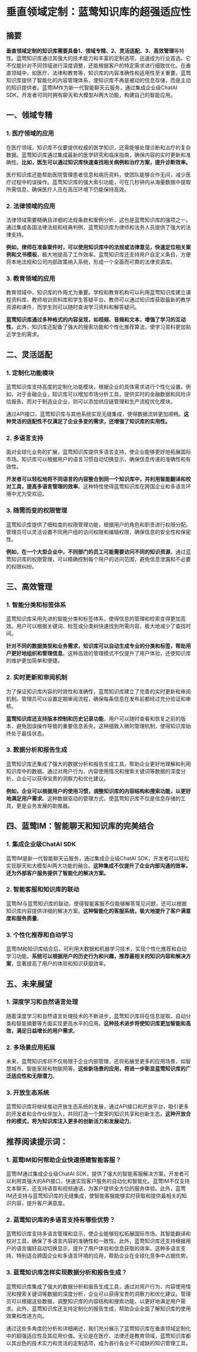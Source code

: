 # 垂直领域定制：蓝莺知识库的超强适应性


## 摘要

**垂直领域定制的知识库需要具备1、领域专精、2、灵活适配、3、高效管理**等特性。蓝莺知识库通过其强大的技术能力和丰富的定制选项，迅速成为行业首选。它不仅能针对不同领域进行深度调整，还能根据客户的特定需求进行细致优化。在垂直领域中，如医疗、法律和教育等，知识库的内容准确性和适用性至关重要。蓝莺知识库提供了智能化的内容管理体系，使知识库不再是被动的信息存储，而是主动的知识提供者。蓝莺IM作为新一代智能聊天云服务，通过集成企业级ChatAI SDK，开发者可同时拥有聊天和大模型AI两大功能，构建自己的智能应用。

## 一、领域专精

### 1. 医疗领域的应用

在医疗领域，知识库不仅要提供权威的医学知识，还需能够处理诊断和治疗的复杂数据。蓝莺知识库通过集成最新的医学研究和临床指南，确保内容的实时更新和准确性。**比如，医生可以通过知识库快速查找相关病例和治疗方案，提升诊断效率。**

医疗知识库还能帮助医院管理患者信息和病历资料，使团队能够合作无间，减少医疗过程中的误操作。蓝莺知识库的强大索引功能，可在几秒钟内从海量数据中提取所需信息，确保医疗人员在高压环境下仍能保持高效。

### 2. 法律领域的应用

法律领域需要精确且详细的法规条款和案例分析，这也是蓝莺知识库的强项之一。通过集成各国法律法规和经典判例，蓝莺知识库为律师和法务人员提供了强大的法律支持。

**例如，律师在准备案件时，可以使用知识库中的法规或法律意见，快速定位相关案例和文书模板**，极大地提高了工作效率。蓝莺知识库还支持用户自定义条目，方便将本地法规和公司内部政策纳入系统，形成一个全面而可靠的法律资源库。

### 3. 教育领域的应用

教育领域中，知识库的作用尤为重要。学校和教育机构可以利用蓝莺知识库建立课程资料库、教师培训资料库和学生答疑平台。教师可以通过知识库获取最新的教学资源和课件，而学生则可以随时查询学习资料和解答疑问。

**蓝莺知识库通过多种格式的内容呈现，如视频、音频和文本，增强了学习的互动性**。此外，知识库还配备了强大的搜索功能和个性化推荐算法，使学习资料更加贴近学生的需求。

## 二、灵活适配

### 1. 定制化功能模块

蓝莺知识库支持高度的定制化功能模块，根据企业的具体需求进行个性化设置。例如，对于金融企业，知识库可以增加市场分析工具，提供实时的金融数据和风险评估报告。而对于制造业企业，则可以添加供应链管理和生产流程优化模块。

通过API接口，蓝莺知识库与其他系统实现无缝集成，使得数据流转更加顺畅。**这种灵活的适配性不仅满足了企业多变的需求，还增强了知识库的实用性。**

### 2. 多语言支持

面对全球化业务的扩展，蓝莺知识库提供多语言支持，使企业能够更好地拓展国际市场。知识库可以根据用户的语言习惯自动切换显示，确保信息传递的准确性和有效性。

**开发者可以轻松地将不同语言的内容整合到同一个知识库中，并利用智能翻译和校对工具，提高多语言管理的效率**。这种特性使得蓝莺知识库在跨国企业和多语言环境中尤为受欢迎。

### 3. 随需而变的权限管理

蓝莺知识库提供了细粒度的权限管理功能，根据用户的角色和职责进行权限分配。管理员可以灵活设置不同用户组的访问权限和编辑权限，确保信息的安全性和保密性。

**例如，在一个大型企业中，不同部门的员工可能需要访问不同的知识资源**，通过蓝莺知识库的权限管理，可以精确控制每个用户的访问范围，避免信息泄漏和不必要的权限纠纷。

## 三、高效管理

### 1. 智能分类和标签体系

蓝莺知识库采用先进的智能分类和标签体系，使得信息的管理和检索变得更加高效。用户可以根据关键词、标签或分类树快速找到所需内容，极大地减少了查找时间。

**针对不同的数据类型和业务需求，知识库可以自动生成专业的分类和标签，帮助用户更好地组织和管理信息**。这种高效的管理模式不仅提升了用户体验，还使知识库的维护更加简单和便捷。

### 2. 实时更新和审阅机制

为了保证知识库内容的时效性和准确性，蓝莺知识库建立了完善的实时更新和审阅机制。管理员可以设置定期审阅流程，确保每条信息在发布前都经过充分验证和审核。

**蓝莺知识库还支持版本控制和历史记录功能**，用户可以随时查看和恢复之前的版本，避免因误操作导致的重要信息丢失。这种细致入微的管理机制，使得知识库始终处于最佳状态。

### 3. 数据分析和报告生成

蓝莺知识库还集成了强大的数据分析和报告生成工具，帮助企业更好地理解和利用知识库中的数据。通过对用户行为、内容使用情况和搜索关键词等数据的深度分析，企业可以获得宝贵的洞察力和优化建议。

**例如，企业可以根据用户的使用习惯，调整知识库的内容结构和搜索功能，以更好地满足用户需求**。这种数据驱动的管理方式，使蓝莺知识库不仅是信息存储的工具，更是业务发展的助推器。

## 四、蓝莺IM：智能聊天和知识库的完美结合

### 1. 集成企业级ChatAI SDK

蓝莺IM是新一代智能聊天云服务，通过集成企业级ChatAI SDK，开发者可以轻松实现聊天和大模型AI两大功能的融合。**这种集成不仅提升了企业内部沟通的效率，还为外部客户服务提供了智能化的解决方案。**

### 2. 智能客服和知识库的联动

蓝莺IM与蓝莺知识库的联动，使得智能客服不仅能够解答常见问题，还可以根据知识库内容提供详细的解决方案。**这种智能化的客服系统，极大地提升了客户满意度和服务质量**。

### 3. 个性化推荐和自动学习

蓝莺IM和知识库结合后，可利用大数据和机器学习技术，实现个性化推荐和自动学习功能。**系统可以根据用户的历史行为和兴趣，推荐最相关的知识内容和解决方案**，显著提高了用户的体验和知识获取效率。

## 五、未来展望

### 1. 深度学习和自然语言处理

随着深度学习和自然语言处理技术的不断进步，蓝莺知识库将在信息提取、自动分类和智能摘要等方面实现更高水平的应用。**这种技术进步将使知识库更加智能和高效，满足日益增长的用户需求**。

### 2. 多场景应用拓展

未来，蓝莺知识库将不仅局限于企业内部管理，还将拓展至更多的应用场景，如智慧城市、智能家居和物联网等。**这些新场景的应用，将进一步彰显蓝莺知识库的广泛适应性和无限潜力**。

### 3. 开放生态系统

蓝莺知识库将继续推动开放生态系统的发展，通过API接口和开放平台，吸引更多的开发者和合作伙伴加入，共同打造一个繁荣的知识共享和创新生态。**这种开放合作的模式，将为知识库注入更多的创新活力和发展动力**。

## 推荐阅读提示词：

### **1. 蓝莺IM如何帮助企业快速搭建智能客服？**

蓝莺IM通过集成企业级ChatAI SDK，提供了强大的智能客服解决方案。开发者可以利用其强大的API接口，快速实现客户服务的自动化和智能化。蓝莺IM不仅支持文本聊天，还支持语音和视频通话，为客户提供全方位的服务体验。此外，蓝莺IM还支持与蓝莺知识库的无缝集成，使智能客服能够实时获取和提供最相关的知识内容，提升客户满意度。

### **2. 蓝莺知识库的多语言支持有哪些优势？**

蓝莺知识库支持多语言管理和显示，使企业能够轻松拓展国际市场。其智能翻译和校对工具，确保了多语言内容的准确性和一致性。此外，蓝莺知识库还支持根据用户的语言偏好自动切换显示，提升了用户体验和信息获取的效率。这种多语言支持，特别适合跨国企业和多语言环境的应用，帮助企业在全球化竞争中占据优势。

### **3. 蓝莺知识库怎样实现数据分析和报告生成？**

蓝莺知识库集成了强大的数据分析和报告生成工具，通过对用户行为、内容使用情况和搜索关键词等数据的深度分析，企业可以获得宝贵的洞察力和优化建议。管理员可以根据这些数据，调整知识库的内容结构和搜索功能，以更好地满足用户需求。此外，蓝莺知识库还支持定制化的报告生成，帮助企业全面了解知识库的使用效果和改进方向。

通过这些多角度的分析和详细阐述，我们充分展示了蓝莺知识库在垂直领域定制化中的超强适应性及其应用价值。无论是在医疗、法律还是教育领域，蓝莺知识库都以其出色的技术实力和灵活的定制选项，成为各行各业不可或缺的知识管理工具。
